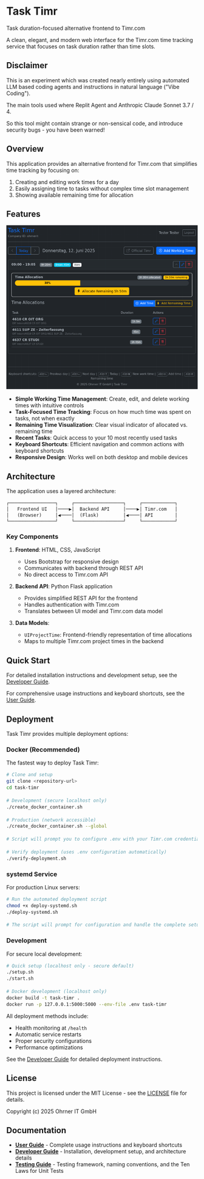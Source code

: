 # Task Timr

Task duration-focused alternative frontend to Timr.com

A clean, elegant, and modern web interface for the Timr.com time tracking service that focuses on task duration rather than time slots.

## Disclaimer

This is an experiment which was created nearly entirely using automated LLM based coding agents and instructions in natural language ("Vibe Coding").

The main tools used where Replit Agent and Anthropic Claude Sonnet 3.7 / 4.

So this tool might contain strange or non-sensical code, and introduce security bugs - you have been warned!

## Overview

This application provides an alternative frontend for Timr.com that simplifies time tracking by focusing on:

1. Creating and editing work times for a day
2. Easily assigning time to tasks without complex time slot management
3. Showing available remaining time for allocation

## Features

![Task Timr Main Interface](doc/main-interface.png)

- **Simple Working Time Management**: Create, edit, and delete working times with intuitive controls
- **Task-Focused Time Tracking**: Focus on how much time was spent on tasks, not when exactly
- **Remaining Time Visualization**: Clear visual indicator of allocated vs. remaining time
- **Recent Tasks**: Quick access to your 10 most recently used tasks
- **Keyboard Shortcuts**: Efficient navigation and common actions with keyboard shortcuts
- **Responsive Design**: Works well on both desktop and mobile devices

## Architecture

The application uses a layered architecture:

```
┌─────────────────┐     ┌──────────────────┐     ┌────────────┐
│   Frontend UI   │────▶│  Backend API     │────▶│ Timr.com   │
│   (Browser)     │◀────│  (Flask)         │◀────│ API        │
└─────────────────┘     └──────────────────┘     └────────────┘
```

### Key Components

1. **Frontend**: HTML, CSS, JavaScript
   - Uses Bootstrap for responsive design
   - Communicates with backend through REST API
   - No direct access to Timr.com API

2. **Backend API**: Python Flask application
   - Provides simplified REST API for the frontend
   - Handles authentication with Timr.com
   - Translates between UI model and Timr.com data model

3. **Data Models**:
   - `UIProjectTime`: Frontend-friendly representation of time allocations
   - Maps to multiple Timr.com project times in the backend

## Quick Start

For detailed installation instructions and development setup, see the [Developer Guide](doc/README.Developer%20Guide.md).

For comprehensive usage instructions and keyboard shortcuts, see the [User Guide](doc/README.User%20Guide.md).

## Deployment

Task Timr provides multiple deployment options:

### Docker (Recommended)

The fastest way to deploy Task Timr:

```bash
# Clone and setup
git clone <repository-url>
cd task-timr

# Development (secure localhost only)
./create_docker_container.sh

# Production (network accessible)
./create_docker_container.sh --global

# Script will prompt you to configure .env with your Timr.com credentials

# Verify deployment (uses .env configuration automatically)
./verify-deployment.sh
```

### systemd Service

For production Linux servers:

```bash
# Run the automated deployment script
chmod +x deploy-systemd.sh
./deploy-systemd.sh

# The script will prompt for configuration and handle the complete setup
```

### Development

For secure local development:

```bash
# Quick setup (localhost only - secure default)
./setup.sh
./start.sh

# Docker development (localhost only)
docker build -t task-timr .
docker run -p 127.0.0.1:5000:5000 --env-file .env task-timr
```

All deployment methods include:
- Health monitoring at `/health`
- Automatic service restarts
- Proper security configurations
- Performance optimizations

See the [Developer Guide](README.Developer%20Guide.md) for detailed deployment instructions.

## License

This project is licensed under the MIT License - see the [LICENSE](LICENSE) file for details.

Copyright (c) 2025 Ohrner IT GmbH

## Documentation

- **[User Guide](doc/README.User%20Guide.md)** - Complete usage instructions and keyboard shortcuts
- **[Developer Guide](doc/README.Developer%20Guide.md)** - Installation, development setup, and architecture details  
- **[Testing Guide](doc/README.Testing%20Guide.md)** - Testing framework, naming conventions, and the Ten Laws for Unit Tests
